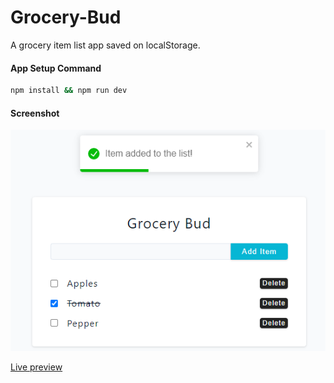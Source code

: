 # Grocery-Bud

A grocery item list app saved on localStorage.

#### App Setup Command

```bash
npm install && npm run dev
```

#### Screenshot

![screenshot](screenshot.png)

[Live preview](react-practice-projects-k9gz9620h-edriso.vercel.app)
